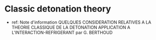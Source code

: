 # Classic detonation theory 
- ref: Note d'information QUELQUES CONSIDERATION RELATIVES A LA THEORIE CLASSIQUE DE LA DETONATION APPLICATION A L'INTERACTION-REFRIGERANT par G. BERTHOUD

